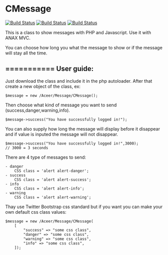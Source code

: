 # CMessage
[![Build Status](https://travis-ci.org/Aceer/message.svg?branch=master)](https://travis-ci.org/Aceer/message.svg?branch=master)
[![Build Status](https://scrutinizer-ci.com/g/Aceer/message/badges/quality-score.png?b=master)](https://scrutinizer-ci.com/g/Aceer/message/)
[![Build Status](https://scrutinizer-ci.com/g/Aceer/message/badges/coverage.png?b=master)](https://scrutinizer-ci.com/g/Aceer/message/)

This is a class to show messages with PHP and Javascript.
Use it with ANAX MVC.

You can choose how long you what the message to show or if the message will
stay all the time.

===========
User guide:
-------------------

Just download the class and include it in the php autoloader.
After that create a new object of the class, ex:

	$message = new /Aceer/Message/CMessage();
	
Then choose what kind of message you want to send (success,danger,warning,info).

	$message->success("You have successfully logged in!");

You can also supply how long the message will display before it disappear 
and if value is inputed the message will not disappear.

	$message->success("You have successfully logged in!",3000);
	// 3000 = 3 seconds

There are 4 type of messages to send:
	
	- danger
		CSS class = 'alert alert-danger';
	- success 
		CSS class = 'alert alert-success';
	- info 
		CSS class = 'alert alert-info';
	- warning 
		CSS class = 'alert alert-warning';
		
Thay use Twitter Bootstrap css standard but if you want you can make your own
default css class values:

	$message = new /Aceer/Message/CMessage(
		[
			"success" => "some css class",
			"danger" => "some css class",
			"warning" => "some css class",
			"info" => "some css class",
		]);
